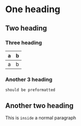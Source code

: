 # One heading

## Two heading

### Three heading

|a|b|
---|---
| a | b |


### Another 3 heading

```
should be preformatted
```

## Another two heading

This is `inside` a normal paragraph
